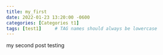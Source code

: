 ```yaml
---
title: my_first
date: 2022-01-23 13:20:00 -0600
categories: [Categories t1]
tags: [test1]     # TAG names should always be lowercase
---
```



my second post testing